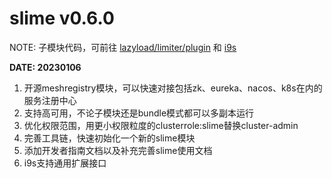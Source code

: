 # slime v0.6.0

NOTE: 子模块代码，可前往 [lazyload/limiter/plugin](https://github.com/slime-io/slime/tree/master/staging/src/slime.io/slime/modules) 和 [i9s](https://github.com/slime-io/i9s)

**DATE: 20230106**

1. 开源meshregistry模块，可以快速对接包括zk、eureka、nacos、k8s在内的服务注册中心
2. 支持高可用，不论子模块还是bundle模式都可以多副本运行
3. 优化权限范围，用更小权限粒度的clusterrole:slime替换cluster-admin
4. 完善工具链，快速初始化一个新的slime模块
5. 添加开发者指南文档以及补充完善slime使用文档
6. i9s支持通用扩展接口